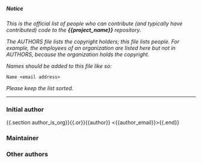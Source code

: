 ##### Notice

*This is the official list of people who can contribute (and typically have
contributed) code to the ***{{project_name}}*** repository.*

*The AUTHORS file lists the copyright holders; this file lists people. For
example, the employees of an organization are listed here but not in AUTHORS,
because the organization holds the copyright.*

*Names should be added to this file like so:*

    Name <email address>

*Please keep the list sorted.*

***

### Initial author

{{.section author_is_org}}{{.or}}{{author}} <{{author_email}}>{{.end}}

### Maintainer



### Other authors


